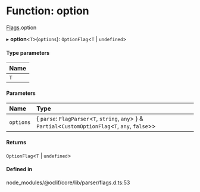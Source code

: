 # Function: option

[Flags](../modules/Flags.md).option

▸ **option**<`T`\>(`options`): `OptionFlag`<`T` \| `undefined`\>

#### Type parameters

| Name |
| :------ |
| `T` |

#### Parameters

| Name | Type |
| :------ | :------ |
| `options` | { `parse`: `FlagParser`<`T`, `string`, `any`\>  } & `Partial`<`CustomOptionFlag`<`T`, `any`, ``false``\>\> |

#### Returns

`OptionFlag`<`T` \| `undefined`\>

#### Defined in

node_modules/@oclif/core/lib/parser/flags.d.ts:53
